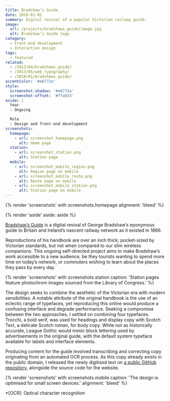 ```yaml
---
title: Bradshaw’s Guide
date: 2018-01-02
summary: Digital revival of a popular Victorian railway guide.
image:
  url: /projects/bradshaws_guide/image.jpg
  alt: Bradshaw’s Guide logo
category:
  - Front-end development
  - Interaction design
tags:
  - featured
related:
  - /2013/04/bradshaws_guide/
  - /2013/05/web_typography/
  - /2018/01/bradshaws_guide/
accentColor: '#e6772e'
style:
  screenshot-shadow: '#e6772e'
  screenshot-offset: '#ffa033'
aside: |
  Year
  : Ongoing

  Role
  : Design and front-end development
screenshots:
  homepage:
    - url: screenshot_homepage.png
      alt: Home page
  station:
    - url: screenshot_station.png
      alt: Station page
  mobile:
    - url: screenshot_mobile_region.png
      alt: Region page on mobile
    - url: screenshot_mobile_route.png
      alt: Route page on mobile
    - url: screenshot_mobile_station.png
      alt: Station page on mobile
---
```

{% render 'screenshots' with screenshots.homepage
  alignment: 'bleed'
%}

{% render 'aside'
  aside: aside
%}

[Bradshaw’s Guide][1] is a digital revival of George Bradshaw’s eponymous guide to Britain and Ireland’s nascent railway network as it existed in 1866.

Reproductions of his handbook are over an inch thick; pocket-sized by Victorian standards, but not when compared to our slim wireless companions. This ongoing self-directed project aims to make Bradshaw’s work accessible to a new audience, be they tourists wanting to spend more time on today’s network, or commuters wishing to learn about the places they pass by every day.

{% render 'screenshots' with screenshots.station
  caption: 'Station pages feature photochrom images sourced from the Library of Congress.'
%}

The design seeks to combine the aesthetic of the Victorian era with modern sensibilities. A notable attribute of the original handbook is the use of an eclectic range of typefaces, yet reproducing this online would produce a confusing interface and degrade performance. Seeking a compromise between the two approaches, I settled on combining four typefaces. Trocchi, a bold serif, was used for headings and display copy with Scotch Text, a delicate Scotch roman, for body copy. While not as historically accurate, League Gothic would mimic block lettering used by advertisements in the original guide, with the default system typeface available for labels and interface elements.

Producing content for the guide involved transcribing and correcting copy originating from an automated OCR process. As this copy already exists in the public domain, I released the newly digitised text on [a public GitHub repository][2], alongside the source code for the website.

{% render 'screenshots' with screenshots.mobile
  caption: 'The design is optimised for small screen devices.'
  alignment: 'bleed'
%}

[1]: https://bradshaws.guide
[2]: https://github.com/bradshawsguide

*[OCR]: Optical character recognition
